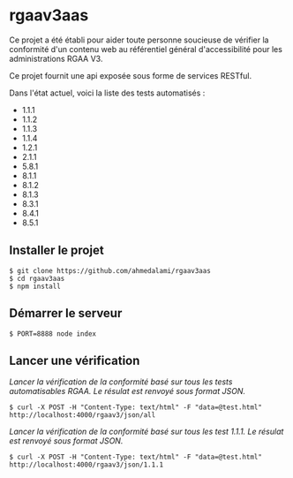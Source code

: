 # rgaav3aas

Ce projet a été établi pour aider toute personne soucieuse de vérifier la conformité d'un contenu web au référentiel général d'accessibilité pour les administrations RGAA V3.

Ce projet fournit une api exposée sous forme de services RESTful.

Dans l'état actuel, voici la liste des tests automatisés :

* 1.1.1
* 1.1.2
* 1.1.3
* 1.1.4
* 1.2.1
* 2.1.1
* 5.8.1
* 8.1.1
* 8.1.2
* 8.1.3
* 8.3.1
* 8.4.1
* 8.5.1

## Installer le projet
```
$ git clone https://github.com/ahmedalami/rgaav3aas
$ cd rgaav3aas
$ npm install
```

## Démarrer le serveur
```
$ PORT=8888 node index
```

## Lancer une vérification
*Lancer la vérification de la conformité basé sur tous les tests automatisables RGAA. Le résulat est renvoyé sous format JSON.*
```
$ curl -X POST -H "Content-Type: text/html" -F "data=@test.html" http://localhost:4000/rgaav3/json/all
```

*Lancer la vérification de la conformité basé sur tous les test 1.1.1. Le résulat est renvoyé sous format JSON.*
```
$ curl -X POST -H "Content-Type: text/html" -F "data=@test.html" http://localhost:4000/rgaav3/json/1.1.1
```
